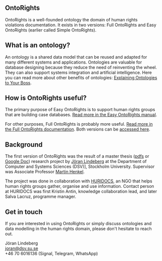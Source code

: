 ## OntoRights
OntoRights is a well-founded ontology the domain of human rights violations documentation. It exists in two versions: Full OntoRights and Easy OntoRights (earlier called Simple OntoRights).

## What is an ontology?
An ontology is a shared data model that can be reused and adapted for many different systems and applications. Ontologies are valuable for database designing because they reduce the need of reinventing the wheel. They can also support systems integration and artificial intelligence. Here you can read more about other benefits of ontologies: [Explaining Ontologies to Your Boss](https://ontology-explained.com/2020/explain-boss/).

## How is OntoRights useful?
The primary purpose of Easy OntoRights is to support human rights groups that are building case databases. [Read more in the Easy OntoRights manual](simple-ontorights-documentation.md).

For other purposes, Full OntoRights is probably more useful. [Read more in the Full OntoRights documentation](full-ontorights-documentation.md). Both versions can be [accessed here](ontorights-access.md).

## Background
The first version of OntoRights was the result of a master thesis ([pdfs](files/test3.txt) or [Google Doc](https://docs.google.com/document/d/1JL03YWWXHXQJ5mIXPPwEcz7l_mkSwAsA4XO4uh1uba0/edit?usp=sharing)) research project by [Jöran Lindeberg](https://se.linkedin.com/in/joran-lindeberg) at the Department of Computer and Systems Sciences (DSV)], Stockholm University. Supervisor was Associate Professor [Martin Henkel](https://www.su.se/english/profiles/mhenk-1.182179).

The project was done in collaboration with [HURIDOCS](https://huridocs.org/), an NGO that helps human rights groups gather, organise and use information. Contact person at HURIDOCS was first Kristin Antin, knowledge collaboration lead, and later Salva Lacruz, programme manager.

## Get in touch
If you are interested in using OntoRights or simply discuss ontologies and data modelling in the human rights domain, please don't hesitate to reach out.

Jöran Lindeberg  
joran@dsv.su.se  
+46 70 6016136 (Signal, Telegram, WhatsApp)
